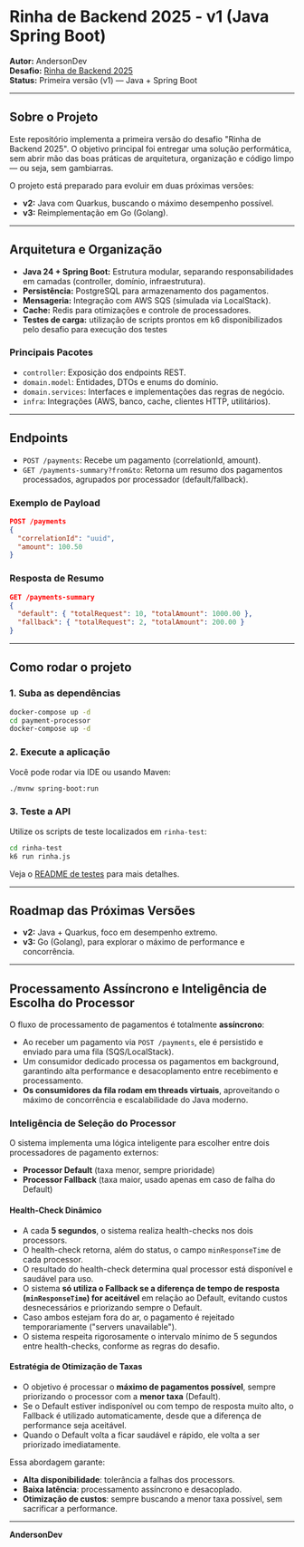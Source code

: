 # Rinha de Backend 2025 - v1 (Java Spring Boot)

**Autor:** AndersonDev  
**Desafio:** [Rinha de Backend 2025](https://github.com/zanfranceschi/rinha-de-backend-2025)  
**Status:** Primeira versão (v1) — Java + Spring Boot

---

## Sobre o Projeto

Este repositório implementa a primeira versão do desafio "Rinha de Backend 2025". 
O objetivo principal foi entregar uma solução performática, 
sem abrir mão das boas práticas de arquitetura, organização e código limpo — ou seja, sem gambiarras.

O projeto está preparado para evoluir em duas próximas versões:
- **v2:** Java com Quarkus, buscando o máximo desempenho possível.
- **v3:** Reimplementação em Go (Golang).

---

## Arquitetura e Organização

- **Java 24 + Spring Boot:** Estrutura modular, separando responsabilidades em camadas (controller, domínio, infraestrutura).
- **Persistência:** PostgreSQL para armazenamento dos pagamentos.
- **Mensageria:** Integração com AWS SQS (simulada via LocalStack).
- **Cache:** Redis para otimizações e controle de processadores.
- **Testes de carga:** utilização de scripts prontos em k6 disponibilizados pelo desafio para execução dos testes

### Principais Pacotes

- `controller`: Exposição dos endpoints REST.
- `domain.model`: Entidades, DTOs e enums do domínio.
- `domain.services`: Interfaces e implementações das regras de negócio.
- `infra`: Integrações (AWS, banco, cache, clientes HTTP, utilitários).

---

## Endpoints

- `POST /payments`: Recebe um pagamento (correlationId, amount).
- `GET /payments-summary?from&to`: Retorna um resumo dos pagamentos processados, agrupados por processador (default/fallback).

### Exemplo de Payload

```json
POST /payments
{
  "correlationId": "uuid",
  "amount": 100.50
}
```

### Resposta de Resumo

```json
GET /payments-summary
{
  "default": { "totalRequest": 10, "totalAmount": 1000.00 },
  "fallback": { "totalRequest": 2, "totalAmount": 200.00 }
}
```

---

## Como rodar o projeto

### 1. Suba as dependências

```sh
docker-compose up -d
cd payment-processor
docker-compose up -d
```

### 2. Execute a aplicação

Você pode rodar via IDE ou usando Maven:

```sh
./mvnw spring-boot:run
```

### 3. Teste a API

Utilize os scripts de teste localizados em `rinha-test`:

```sh
cd rinha-test
k6 run rinha.js
```

Veja o [README de testes](rinha-test/README.md) para mais detalhes.

---

## Roadmap das Próximas Versões

- **v2:** Java + Quarkus, foco em desempenho extremo.
- **v3:** Go (Golang), para explorar o máximo de performance e concorrência.

---

## Processamento Assíncrono e Inteligência de Escolha do Processor

O fluxo de processamento de pagamentos é totalmente **assíncrono**:
- Ao receber um pagamento via `POST /payments`, ele é persistido e enviado para uma fila (SQS/LocalStack).
- Um consumidor dedicado processa os pagamentos em background, garantindo alta performance e desacoplamento entre recebimento e processamento.
- **Os consumidores da fila rodam em threads virtuais**, aproveitando o máximo de concorrência e escalabilidade do Java moderno.

### Inteligência de Seleção do Processor

O sistema implementa uma lógica inteligente para escolher entre dois processadores de pagamento externos:
- **Processor Default** (taxa menor, sempre prioridade)
- **Processor Fallback** (taxa maior, usado apenas em caso de falha do Default)

#### Health-Check Dinâmico
- A cada **5 segundos**, o sistema realiza health-checks nos dois processors.
- O health-check retorna, além do status, o campo `minResponseTime` de cada processor.
- O resultado do health-check determina qual processor está disponível e saudável para uso.
- O sistema **só utiliza o Fallback se a diferença de tempo de resposta (`minResponseTime`) for aceitável** em relação ao Default, evitando custos desnecessários e priorizando sempre o Default.
- Caso ambos estejam fora do ar, o pagamento é rejeitado temporariamente ("servers unavailable").
- O sistema respeita rigorosamente o intervalo mínimo de 5 segundos entre health-checks, conforme as regras do desafio.

#### Estratégia de Otimização de Taxas
- O objetivo é processar o **máximo de pagamentos possível**, sempre priorizando o processor com a **menor taxa** (Default).
- Se o Default estiver indisponível ou com tempo de resposta muito alto, o Fallback é utilizado automaticamente, desde que a diferença de performance seja aceitável.
- Quando o Default volta a ficar saudável e rápido, ele volta a ser priorizado imediatamente.

Essa abordagem garante:
- **Alta disponibilidade**: tolerância a falhas dos processors.
- **Baixa latência**: processamento assíncrono e desacoplado.
- **Otimização de custos**: sempre buscando a menor taxa possível, sem sacrificar a performance.

---

**AndersonDev** 
